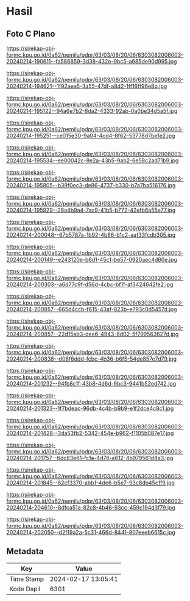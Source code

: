 # Hasil

## Foto C Plano

https://sirekap-obj-formc.kpu.go.id/0a62/pemilu/pdpr/63/03/08/20/06/6303082006003-20240214-190611--fa586859-3d38-432e-9bc5-a685de90d995.jpg

https://sirekap-obj-formc.kpu.go.id/0a62/pemilu/pdpr/63/03/08/20/06/6303082006003-20240214-194621--1f92aea5-3a55-47df-a8d2-1ff16ff96e8b.jpg

https://sirekap-obj-formc.kpu.go.id/0a62/pemilu/pdpr/63/03/08/20/06/6303082006003-20240214-195122--94a6e7b2-8da2-4333-92ab-0a0be34d5a5f.jpg

https://sirekap-obj-formc.kpu.go.id/0a62/pemilu/pdpr/63/03/08/20/06/6303082006003-20240214-195251--ce015e30-9a04-4cd4-8f62-53778d7be1e2.jpg

https://sirekap-obj-formc.kpu.go.id/0a62/pemilu/pdpr/63/03/08/20/06/6303082006003-20240214-195534--ee00042c-8e2a-43b5-9ab2-6e58c2ad71b9.jpg

https://sirekap-obj-formc.kpu.go.id/0a62/pemilu/pdpr/63/03/08/20/06/6303082006003-20240214-195805--b39f0ec3-de86-4737-b330-b7a7ba516176.jpg

https://sirekap-obj-formc.kpu.go.id/0a62/pemilu/pdpr/63/03/08/20/06/6303082006003-20240214-195929--28a4b9a4-7ac9-41b5-b772-42efb6a55e77.jpg

https://sirekap-obj-formc.kpu.go.id/0a62/pemilu/pdpr/63/03/08/20/06/6303082006003-20240214-200048--67b5787a-1b92-4b86-b1c2-aaf33fcdb305.jpg

https://sirekap-obj-formc.kpu.go.id/0a62/pemilu/pdpr/63/03/08/20/06/6303082006003-20240214-200149--e243120e-b6d1-45c1-be57-0920aec4d60e.jpg

https://sirekap-obj-formc.kpu.go.id/0a62/pemilu/pdpr/63/03/08/20/06/6303082006003-20240214-200303--a6d77c9f-d56d-4cbc-bf1f-af3424642fe2.jpg

https://sirekap-obj-formc.kpu.go.id/0a62/pemilu/pdpr/63/03/08/20/06/6303082006003-20240214-200857--665d4ccb-f615-43af-823b-e793c0d5457d.jpg

https://sirekap-obj-formc.kpu.go.id/0a62/pemilu/pdpr/63/03/08/20/06/6303082006003-20240214-200857--22d15ab3-dee6-4943-8d02-5f799563627d.jpg

https://sirekap-obj-formc.kpu.go.id/0a62/pemilu/pdpr/63/03/08/20/06/6303082006003-20240214-200838--d08f6ddd-fcbc-4b36-b6f5-54de857e7d79.jpg

https://sirekap-obj-formc.kpu.go.id/0a62/pemilu/pdpr/63/03/08/20/06/6303082006003-20240214-201232--94fb8c1f-43b8-4d6d-9bc3-9441b52ed742.jpg

https://sirekap-obj-formc.kpu.go.id/0a62/pemilu/pdpr/63/03/08/20/06/6303082006003-20240214-201323--1f7bdeac-96db-4c4b-b9b9-e1f2dce4c8c1.jpg

https://sirekap-obj-formc.kpu.go.id/0a62/pemilu/pdpr/63/03/08/20/06/6303082006003-20240214-201428--3da53fb2-5342-454e-b962-f1105b087e17.jpg

https://sirekap-obj-formc.kpu.go.id/0a62/pemilu/pdpr/63/03/08/20/06/6303082006003-20240214-201757--6dc83e61-fc1a-4d76-a612-4b979561d4e3.jpg

https://sirekap-obj-formc.kpu.go.id/0a62/pemilu/pdpr/63/03/08/20/06/6303082006003-20240214-201845--62cf3370-abb1-4de6-b5e7-93c8db45c1f9.jpg

https://sirekap-obj-formc.kpu.go.id/0a62/pemilu/pdpr/63/03/08/20/06/6303082006003-20240214-204610--8dfca51a-82c8-4b46-93cc-459c194d3f79.jpg

https://sirekap-obj-formc.kpu.go.id/0a62/pemilu/pdpr/63/03/08/20/06/6303082006003-20240214-202050--d2f19a2a-5c31-466d-8441-807eeeb6615c.jpg


## Metadata

| Key        | Value               |
| ---------- | ------------------- |
| Time Stamp | 2024-02-17 13:05:41 |
| Kode Dapil | 6301                |




